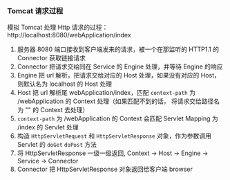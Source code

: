 

### Tomcat 请求过程

模拟 Tomcat 处理 Http 请求的过程：http://localhost:8080/webApplication/index

1. 服务器 8080 端口接收到客户端发来的请求，被一个在那监听的 HTTP1.1 的 Connector 获取链接请求
2. Connector 把请求交给同在 Service 的 Engine 处理，并等待 Engine 的响应
3. Engine 把 url 解析，把请求交给对应的 Host 处理，如果没有对应的 Host，则默认名为 localhost 的 Host 处理
4. Host 把 url 解析尾 webApplication/index，匹配 `context-path` 为 /webApplication 的 Context 处理（如果匹配不到的话，
将请求交给路径名为 "" 的 Context 去处理）
5. `context-path` 为 /webApplication 的 Context 会匹配 Servlet Mapping 为 /index 的 Servlet 处理
6. 构造 `HttpServletRequest` 和 `HttpServletResponse` 对象，作为参数调用 Servlet 的 `doGet` `doPost` 方法
7. 将 HttpServletResponse 一级一级返回, Context -> Host -> Engine -> Service -> Connector
8. Connector 把 HttpServletResponse 对象返回给客户端 browser